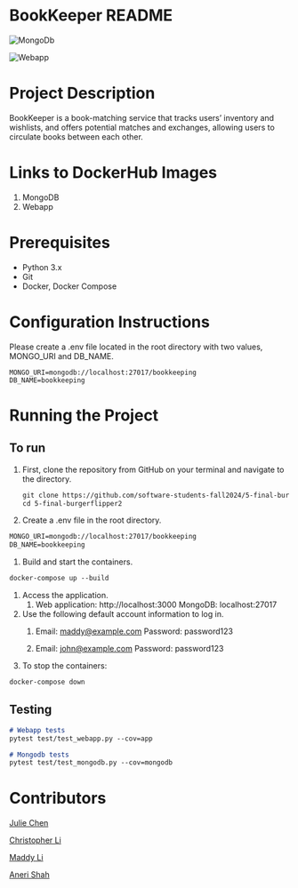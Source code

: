 # BookKeeper README

![MongoDb](https://github.com/software-students-fall2024/5-final-burgerflipper2/actions/workflows/mongodb-workflow.yml)

![Webapp](https://github.com/software-students-fall2024/5-final-burgerflipper2/actions/workflows/webapp-workflow.yml)

# Project Description

BookKeeper is a book-matching service that tracks users’ inventory and wishlists, and offers potential matches and exchanges, allowing users to circulate books between each other.

# Links to DockerHub Images

1. MongoDB
2. Webapp

# Prerequisites

- Python 3.x
- Git
- Docker, Docker Compose

# Configuration Instructions

Please create a .env file located in the root directory with two values, MONGO_URI and DB_NAME.

```
MONGO_URI=mongodb://localhost:27017/bookkeeping
DB_NAME=bookkeeping
```

# Running the Project

## To run

1. First, clone the repository from GitHub on your terminal and navigate to the directory.
    
    ```markdown
    git clone https://github.com/software-students-fall2024/5-final-burgerflipper2.git
    cd 5-final-burgerflipper2
    ```
    
2. Create a .env file in the root directory.

```markdown
MONGO_URI=mongodb://localhost:27017/bookkeeping
DB_NAME=bookkeeping
```

1. Build and start the containers.

```markdown
docker-compose up --build
```

1. Access the application.
    1. Web application: http://localhost:3000
    MongoDB: localhost:27017
2. Use the following default account information to log in.
    1. Email: maddy@example.com
    Password: password123
    
    2. Email: john@example.com
    Password: password123
3. To stop the containers:

```markdown
docker-compose down
```

## Testing

```markdown
# Webapp tests
pytest test/test_webapp.py --cov=app

# Mongodb tests
pytest test/test_mongodb.py --cov=mongodb
```

# Contributors

[Julie Chen](https://github.com/Julie-Chen)

[Christopher Li](https://github.com/christopherlii)

[Maddy Li](https://github.com/maddy-li)

[Aneri Shah](https://github.com/anerivs)